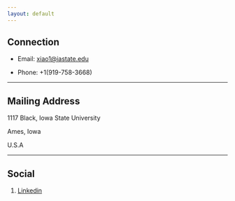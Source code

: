 ```yaml
---
layout: default
---
```


## Connection

* Email: xiao1@iastate.edu

* Phone: +1(919-758-3668)

---

## Mailing Address

 1117 Black, Iowa State University
 
 Ames, Iowa
 
 U.S.A

---

## Social

1. [Linkedin](https://www.linkedin.com/public-profile/settings?trk=d_flagship3_profile_self_view_public_profile)
